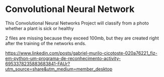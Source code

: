 # Convolutional Neural Network
 This Convolutional Neural Networks Project will classify from a photo whether a plant is sick or healthy
 
 2 files are missing because they exceed 100mb, but they are created right after the training of the networks ends.
 
https://www.linkedin.com/posts/gabriel-murilo-cicotoste-020a76221_fiz-em-python-um-programa-de-reconhecimento-activity-6953378235883683841-FAUr?utm_source=share&utm_medium=member_desktop
